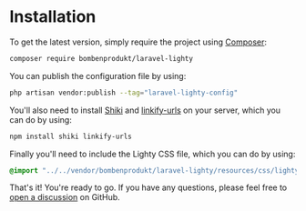 # Installation

To get the latest version, simply require the project using
[Composer](https://getcomposer.org/):

```bash
composer require bombenprodukt/laravel-lighty
```

You can publish the configuration file by using:

```bash
php artisan vendor:publish --tag="laravel-lighty-config"
```

You'll also need to install [Shiki](https://shiki.matsu.io/) and
[linkify-urls](https://github.com/sindresorhus/linkify-urls) on your server,
which you can do by using:

```bash
npm install shiki linkify-urls
```

Finally you'll need to include the Lighty CSS file, which you can do by
using:

```css
@import "../../vendor/bombenprodukt/laravel-lighty/resources/css/lighty.css";
```

That's it! You're ready to go. If you have any questions, please feel free to
[open a discussion](https://github.com/faustbrian/laravel-lighty/discussions/new/choose)
on GitHub.
